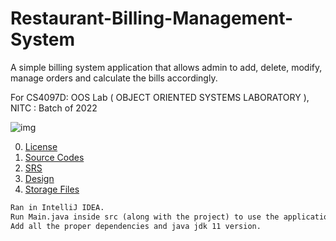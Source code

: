 # Restaurant-Billing-Management-System
A simple billing system application that allows admin to add, delete, modify, manage orders and calculate the bills accordingly. 

For CS4097D: OOS Lab ( OBJECT ORIENTED SYSTEMS LABORATORY ), NITC : Batch of 2022

![img](http://fabcoders.com/wp-content/uploads/2017/03/SWIFTRETAIL-billing.jpg)

0. [License](https://github.com/vasanthkumar18/Restaurant-Billing-Management-System/blob/main/LICENSE)
1. [Source Codes](https://github.com/vasanthkumar18/Restaurant-Billing-Management-System/tree/main/System/restaurant-management-system/src/restaurantsystem)
2. [SRS](https://github.com/vasanthkumar18/Restaurant-Billing-Management-System/blob/main/SRS/B180441CS_VASANTH.pdf)
3. [Design](https://github.com/vasanthkumar18/Restaurant-Billing-Management-System/blob/main/Design/B180441CS_Vasanth_Design.pdf)
4. [Storage Files](https://github.com/vasanthkumar18/Restaurant-Billing-Management-System/tree/main/System/storage)

``` diff 
Ran in IntelliJ IDEA. 
Run Main.java inside src (along with the project) to use the application. 
Add all the proper dependencies and java jdk 11 version. 
```
